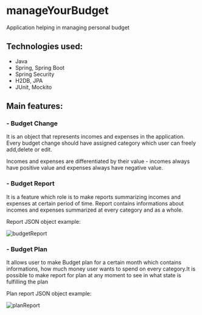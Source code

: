 # manageYourBudget
Application helping in managing personal budget


<h2>Technologies used:</h2>

- Java 
- Spring, Spring Boot
- Spring Security
- H2DB, JPA
- JUnit, Mockito

<h2>Main features:</h2>


<h3>- Budget Change</h3>

It is an object that represents incomes and expenses in the application.
Every budget change should have assigned category which user can freely add,delete or edit.

Incomes and expenses are differentiated by their value - incomes always have positive value and expenses always have negative value.

<h3>- Budget Report</h3>

It is a feature which role is to make reports summarizing incomes and expenses at certain period of time.
Report contains informations about incomes and expenses summarized at every category and as a whole.

Report JSON object example:

![budgetReport](https://user-images.githubusercontent.com/55853764/187045137-6180eb88-93b6-4324-9bd7-a0b54eec7d7e.JPG)


<h3>- Budget Plan</h3>

It allows user to make Budget plan for a certain month which contains informations, how much money user wants to spend on every category.It is possible to make report for plan at any moment to see in what state is fulfilling the plan

Plan report JSON object example:

![planReport](https://user-images.githubusercontent.com/55853764/187046232-e7fa3a53-10b5-4f42-abad-5947c9b46f03.JPG)


